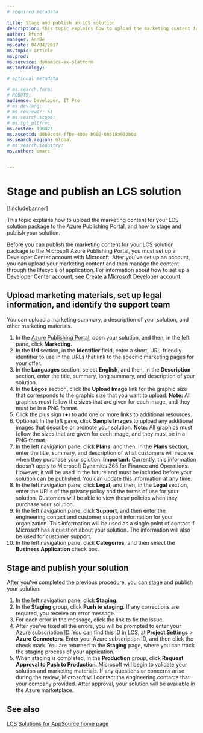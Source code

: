 ```yaml
---
# required metadata

title: Stage and publish an LCS solution
description: This topic explains how to upload the marketing content for your LCS solution package to the Azure Publishing Portal, and how to stage and publish your solution.
author: kfend
manager: AnnBe
ms.date: 04/04/2017
ms.topic: article
ms.prod: 
ms.service: dynamics-ax-platform
ms.technology: 

# optional metadata

# ms.search.form: 
# ROBOTS: 
audience: Developer, IT Pro
# ms.devlang: 
# ms.reviewer: 51
# ms.search.scope: 
# ms.tgt_pltfrm: 
ms.custom: 196873
ms.assetid: 80b0cc44-ffbe-400e-b902-60518a930b0d
ms.search.region: Global
# ms.search.industry: 
ms.author: omarc


---
```


# Stage and publish an LCS solution

[!include[banner](../includes/banner.md)]


This topic explains how to upload the marketing content for your LCS solution package to the Azure Publishing Portal, and how to stage and publish your solution.

Before you can publish the marketing content for your LCS solution package to the Microsoft Azure Publishing Portal, you must set up a Developer Center account with Microsoft. After you've set up an account, you can upload your marketing content and then manage the content through the lifecycle of application. For information about how to set up a Developer Center account, see [Create a Microsoft Developer account](https://azure.microsoft.com/en-us/documentation/articles/marketplace-publishing-accounts-creation-registration/).

## Upload marketing materials, set up legal information, and identify the support team
You can upload a marketing summary, a description of your solution, and other marketing materials.

1.  In the [Azure Publishing Portal](https://publish.windowsazure.com/workspace/), open your solution, and then, in the left pane, click **Marketing**.
2.  In the **Url** section, in the **Identifier** field, enter a short, URL-friendly identifier to use in the URLs that link to the specific marketing pages for your offer.
3.  In the **Languages** section, select **English**, and then, in the **Description** section, enter the title, summary, long summary, and description of your solution.
4.  In the **Logos** section, click the **Upload Image** link for the graphic size that corresponds to the graphic size that you want to upload. **Note:** All graphics must follow the sizes that are given for each image, and they must be in a PNG format.
5.  Click the plus sign (**+**) to add one or more links to additional resources.
6.  Optional: In the left pane, click **Sample Images** to upload any additional images that describe or promote your solution. **Note:** All graphics must follow the sizes that are given for each image, and they must be in a PNG format.
7.  In the left navigation pane, click **Plans**, and then, in the **Plans** section, enter the title, summary, and description of what customers will receive when they purchase your solution. **Important:** Currently, this information doesn't apply to Microsoft Dynamics 365 for Finance and Operations. However, it will be used in the future and must be included before your solution can be published. You can update this information at any time.
8.  In the left navigation pane, click **Legal**, and then, in the **Legal** section, enter the URLs of the privacy policy and the terms of use for your solution. Customers will be able to view these policies when they purchase your solution.
9.  In the left navigation pane, click **Support**, and then enter the engineering contact and customer support information for your organization. This information will be used as a single point of contact if Microsoft has a question about your solution. The information will also be used for customer support.
10. In the left navigation pane, click **Categories**, and then select the **Business Application** check box.

## Stage and publish your solution
After you've completed the previous procedure, you can stage and publish your solution.

1.  In the left navigation pane, click **Staging**.
2.  In the **Staging** group, click **Push to staging**. If any corrections are required, you receive an error message.
3.  For each error in the message, click the link to fix the issue.
4.  After you've fixed all the errors, you will be prompted to enter your Azure subscription ID. You can find this ID in LCS, at **Project Settings** &gt; **Azure Connectors**. Enter your Azure subscription ID, and then click the check mark. You are returned to the **Staging** page, where you can track the staging process of your application.
5.  When staging is completed, in the **Production** group, click **Request Approval to Push to Production**. Microsoft will begin to validate your solution and marketing materials. If any questions or concerns arise during the review, Microsoft will contact the engineering contacts that your company provided. After approval, your solution will be available in the Azure marketplace.


See also
--------

[LCS Solutions for AppSource home page](lcs-solutions-app-source.md)



